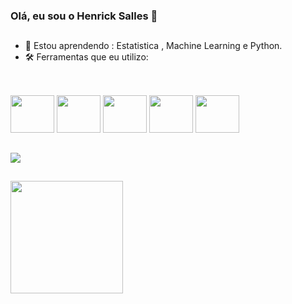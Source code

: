 ### Olá, eu sou o Henrick Salles 👋
##
- 🌱 Estou aprendendo : Estatistica , Machine Learning  e Python.
- 🛠️ Ferramentas que eu utilizo: 
##
<dev style="display:inline_block"><br>
<img height='60' width='70' src="https://cdn.jsdelivr.net/gh/devicons/devicon/icons/python/python-original-wordmark.svg"/>
<img height='60' width='70' src="https://cdn.jsdelivr.net/gh/devicons/devicon/icons/numpy/numpy-original.svg" />
<img height='60' width='70' src="https://cdn.jsdelivr.net/gh/devicons/devicon/icons/jupyter/jupyter-original-wordmark.svg" />
<img height='60' width='70' src="https://cdn.jsdelivr.net/gh/devicons/devicon/icons/pandas/pandas-original.svg" />
<img height='60' width='70' src="https://cdn.jsdelivr.net/gh/devicons/devicon/icons/anaconda/anaconda-original.svg" />

##

<div>


<img src="https://img.shields.io/badge/LinkedIn-0077B5?style=for-the-badge&logo=linkedin&logoColor=white" target="_black"></a>
<div>

##


<img height="180cm" src="https://github-readme-stats.vercel.app/api?username=henrick-sfs&theme=blue-green"></a>
          
